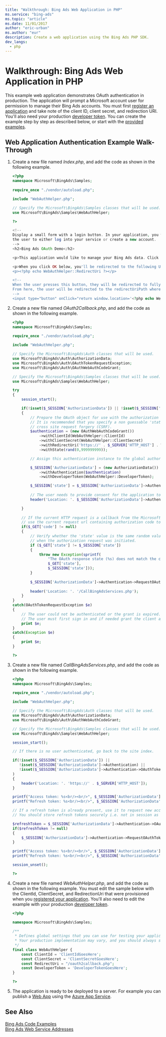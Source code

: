 ```yaml
---
title: "Walkthrough: Bing Ads Web Application in PHP"
ms.service: "bing-ads"
ms.topic: "article"
ms.date: 11/01/2017
author: "eric-urban"
ms.author: "eur"
description: Create a web application using the Bing Ads PHP SDK.
dev_langs:
  - php
---
```

# Walkthrough: Bing Ads Web Application in PHP
This example web application demonstrates OAuth authentication in production. The application will prompt a Microsoft account user for permission to manage their Bing Ads accounts. You must first [register an application](../guides/authentication-oauth.md#registerapplication) and take note of the client ID, client secret, and redirection URI. You'll also need your production [developer token](~/guides/get-started.md#get-developer-token). You can create the example step by step as described below, or start with the [provided examples](~/guides/code-examples.md).

## <a name="webapp"></a>Web Application Authentication Example Walk-Through

1.  Create a new file named *Index.php*, and add the code as shown in the following example.

    ```php
    <?php
    namespace Microsoft\BingAds\Samples;
        
    require_once "./vendor/autoload.php";
    
    include "WebAuthHelper.php";
    
    // Specify the Microsoft\BingAds\Samples classes that will be used.
    use Microsoft\BingAds\Samples\WebAuthHelper;
    
    ?>
    
    <!-- 
    Display a small form with a login button. In your application, you would implement code to allow
    the user to either log into your service or create a new account. 
    -->
    <h2>Bing Ads OAuth Demo</h2>
    
    <p>This application would like to manage your Bing Ads data. Click below to login and authorize this application.</p>
    
    <p>When you click OK below, you'll be redirected to the following URI:</p>
    <p><?php echo WebAuthHelper::RedirectUri ?></p>
    
    <!-- 
    When the user presses this button, they will be redirected to fully formed URL to request an authorization token. 
    From here, the user will be redirected to the redirectUriPath where the authorization token can be extracted. 
    -->
    <input type="button" onClick="return window.location='<?php echo WebAuthHelper::RedirectUri;?>';" value="OK" />
    ```

2.  Create a new file named *OAuth2Callback.php*, and add the code as shown in the following example.  

    ```php
    <?php
    namespace Microsoft\BingAds\Samples;
        
    require_once "./vendor/autoload.php";
    
    include "WebAuthHelper.php";
    
    // Specify the Microsoft\BingAds\Auth classes that will be used.
    use Microsoft\BingAds\Auth\AuthorizationData;
    use Microsoft\BingAds\Auth\OAuthTokenRequestException;
    use Microsoft\BingAds\Auth\OAuthWebAuthCodeGrant;
    
    // Specify the Microsoft\BingAds\Samples classes that will be used.
    use Microsoft\BingAds\Samples\WebAuthHelper;
    
    try 
    {
        session_start();
    
        if(!isset($_SESSION['AuthorizationData']) || !isset($_SESSION['AuthorizationData']->Authentication))
        {
            // Prepare the OAuth object for use with the authorization code grant flow. 
            // It is recommended that you specify a non guessable 'state' request parameter to help prevent
            // cross site request forgery (CSRF). 
            $authentication = (new OAuthWebAuthCodeGrant())
                ->withClientId(WebAuthHelper::ClientId)
                ->withClientSecret(WebAuthHelper::ClientSecret)
                ->withRedirectUri('https://' . $_SERVER['HTTP_HOST'] . WebAuthHelper::RedirectUri)
                ->withState(rand(0,999999999)); 
    
            // Assign this authentication instance to the global authorization_data. 
    
            $_SESSION['AuthorizationData'] = (new AuthorizationData())
                ->withAuthentication($authentication)
                ->withDeveloperToken(WebAuthHelper::DeveloperToken);
    
            $_SESSION['state'] = $_SESSION['AuthorizationData']->Authentication->State;
            
            // The user needs to provide consent for the application to access their Bing Ads accounts.
            header('Location: '. $_SESSION['AuthorizationData']->Authentication->GetAuthorizationEndpoint());
    
        }
        
        // If the current HTTP request is a callback from the Microsoft Account authorization server,
        // use the current request url containing authorization code to request new access and refresh tokens
        if($_GET['code'] != null)
        {   
            // Verify whether the 'state' value is the same random value we created
            // when the authorization request was initiated.
            if ($_GET['state'] != $_SESSION['state'])
            {
                throw new Exception(sprintf(
                    "The OAuth response state (%s) does not match the client request state (%s)", 
                    $_GET['state'], 
                    $_SESSION['state']));
            }   
            
            $_SESSION['AuthorizationData']->Authentication->RequestOAuthTokensByResponseUri($_SERVER['HTTP_HOST'] . $_SERVER['REQUEST_URI']);
                    
            header('Location: '. '/CallBingAdsServices.php');
        }
    }
    catch(OAuthTokenRequestException $e)
    {
        // The user could not be authenticated or the grant is expired. 
        // The user must first sign in and if needed grant the client application access to the requested scope.
        print $e;
    }
    catch(Exception $e)
    {
        print $e;
    }
    
    ?>
    ```
3.  Create a new file named *CallBingAdsServices.php*, and add the code as shown in the following example.

    ```php
    <?php
    namespace Microsoft\BingAds\Samples;
        
    require_once "./vendor/autoload.php";
    
    include "WebAuthHelper.php";
    
    // Specify the Microsoft\BingAds\Auth classes that will be used.
    use Microsoft\BingAds\Auth\AuthorizationData;
    use Microsoft\BingAds\Auth\OAuthWebAuthCodeGrant;
    
    // Specify the Microsoft\BingAds\Samples classes that will be used.
    use Microsoft\BingAds\Samples\WebAuthHelper;
    
    session_start();
    
    // If there is no user authenticated, go back to the site index.
    
    if(!isset($_SESSION['AuthorizationData']) || 
       !isset($_SESSION['AuthorizationData']->Authentication) || 
       !isset($_SESSION['AuthorizationData']->Authentication->OAuthTokens)
    )
    {
        header('Location: '. 'https://' . $_SERVER['HTTP_HOST']);
    }
    
    printf("Access token: %s<br/><br/>", $_SESSION['AuthorizationData']->Authentication->OAuthTokens->AccessToken);
    printf("Refresh token: %s<br/><br/>", $_SESSION['AuthorizationData']->Authentication->OAuthTokens->RefreshToken);
    
    // If a refresh token is already present, use it to request new access and refresh tokens.
    // You should store refresh tokens securely i.e. not in session as shown in this demo.
    
    $refreshToken = $_SESSION['AuthorizationData']->Authentication->OAuthTokens->RefreshToken;
    if($refreshToken != null)
    {
        $_SESSION['AuthorizationData']->Authentication->RequestOAuthTokensByRefreshToken($refreshToken);
    }
    
    printf("Access token: %s<br/><br/>", $_SESSION['AuthorizationData']->Authentication->OAuthTokens->AccessToken);
    printf("Refresh token: %s<br/><br/>", $_SESSION['AuthorizationData']->Authentication->OAuthTokens->RefreshToken);
    
    session_unset();
    
    ?>
    ```

4.  Create a new file named *WebAuthHelper.php*, and add the code as shown in the following example. You must edit the sample below with the ClientId, ClientSecret, and RedirectionUri that were provisioned when you [registered your application](../guides/authentication-oauth.md#registerapplication). You'll also need to edit the example with your production [developer token](~/guides/get-started.md#get-developer-token). 

    ```php
    <?php

    namespace Microsoft\BingAds\Samples;
            
    /** 
     * Defines global settings that you can use for testing your application.
     * Your production implementation may vary, and you should always store sensitive information securely.
     */
    final class WebAuthHelper {
        const ClientId = 'ClientIdGoesHere';
        const ClientSecret = 'ClientSecretGoesHere'; 
        const RedirectUri = "/oauth2callback.php"; 
        const DeveloperToken = 'DeveloperTokenGoesHere';
    }
    
    ?>
    ```

5. The application is ready to be deployed to a server. For example you can publish a [Web App](http://azure.microsoft.com/services/app-service/web/) using the [Azure App Service](http://azure.microsoft.com/services/app-service/). 

## See Also
[Bing Ads Code Examples](../guides/code-examples.md)  
[Bing Ads Web Service Addresses](../guides/web-service-addresses.md)  

